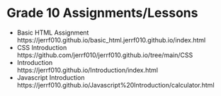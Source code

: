 <h1>Grade 10 Assignments/Lessons</h1>

<ul>
  <li>Basic HTML Assignment</li> https://jerrf010.github.io/basic_html.jerrf010.github.io/index.html
  <li>CSS Introduction</li> https://github.com/jerrf010/jerrf010.github.io/tree/main/CSS
  <li>Introduction</li> https://jerrf010.github.io/Introduction/index.html
  <li>Javascript Introduction</li> https://jerrf010.github.io/Javascript%20Introduction/calculator.html
</ul>
